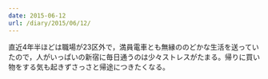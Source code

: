 ```yaml
---
date: 2015-06-12
url: /diary/2015/06/12/
---
```


直近4年半ほどは職場が23区外で，満員電車とも無縁ののどかな生活を送っていたので，人がいっぱいの新宿に毎日通うのは少々ストレスがたまる。帰りに買い物をする気も起きずさっさと帰途につきたくなる。